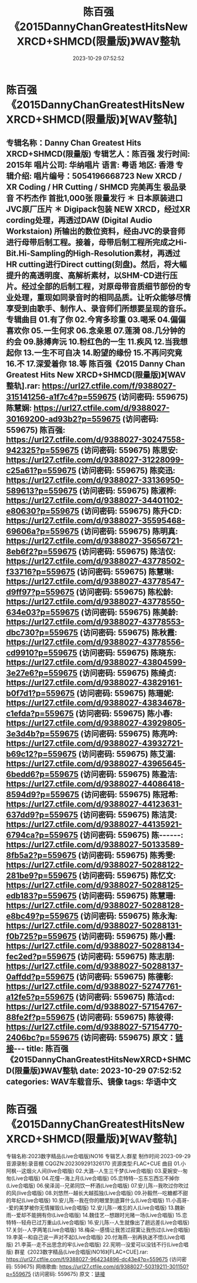 ﻿---
title: 陈百强《2015DannyChanGreatestHitsNewXRCD+SHMCD(限量版)》WAV整轨
date: 2023-10-29 07:52:52
categories: WAV车载音乐、镜像
tags: 华语中文
---
# 陈百强《2015DannyChanGreatestHitsNewXRCD+SHMCD(限量版)》[WAV整轨]

专辑名称：Danny Chan Greatest Hits
XRCD+SHMCD(限量版)
专辑艺人：陈百强
发行时间: 2015年
唱片公司: 华纳唱片
语言: 粤语
地区: 香港
专辑介绍:
唱片编号：5054196668723
New XRCD / XR Coding / HR Cutting / SHMCD
完美再生 极品录音 不朽杰作
首批1,000张 限量发行
＊ 日本原装进口 JVC原厂压片
＊ Digipack包装
NEW XRCD，经过XR cording处理，再透过DAW (Digital Audio Workstaion)
所输出的数位资料，经由JVC的录音师进行母带后制工程。接着，母带后制工程所完成之Hi-Bit.Hi-Sampling的High-Resolution素材，再透过HR
cutting进行Direct
cutting(刻盘)。然后，将大幅提升的高透明度、高解析素材，以SHM-CD进行压片。经过全部的后制工程，对原母带音质细节部份的专业处理，重现如同录音时的相同品质。让听众能够尽情享受到由歌手、制作人、录音师们所想要呈现的音乐。
专辑曲目
01.有了你
02.今宵多珍重
03.喝釆
04.偏偏喜欢你
05.一生何求
06.念亲恩
07.莲漪
08.几分钟的约会
09.脉搏奔沅
10.粉红色的一生
11.疾风
12.当我想起你
13.一生不可自决
14.盼望的缘份
15.不再问究竟
16.不
17.深爱着你
18.等
陈百强《2015 Danny Chan Greatest Hits New XRCD+SHMCD(限量版)》[WAV
整轨].rar: https://url27.ctfile.com/f/9388027-315141256-a1f7c4?p=559675
(访问密码: 559675)
陈慧娴: https://url27.ctfile.com/d/9388027-30169200-ad93b2?p=559675
(访问密码: 559675)
陈百强: https://url27.ctfile.com/d/9388027-30247558-942325?p=559675
(访问密码: 559675)
陈思安: https://url27.ctfile.com/d/9388027-31228099-c25a61?p=559675
(访问密码: 559675)
陈奕迅: https://url27.ctfile.com/d/9388027-33136950-589613?p=559675
(访问密码: 559675)
陈淑桦: https://url27.ctfile.com/d/9388027-34401102-e80630?p=559675
(访问密码: 559675)
陈升CD: https://url27.ctfile.com/d/9388027-35595468-69606a?p=559675
(访问密码: 559675)
陈明真: https://url27.ctfile.com/d/9388027-35656721-8eb6f2?p=559675
(访问密码: 559675)
陈洁仪: https://url27.ctfile.com/d/9388027-43778502-f33716?p=559675
(访问密码: 559675)
陈慧琳: https://url27.ctfile.com/d/9388027-43778547-d9ff97?p=559675
(访问密码: 559675)
陈松龄: https://url27.ctfile.com/d/9388027-43778550-634e03?p=559675
(访问密码: 559675)
陈美龄: https://url27.ctfile.com/d/9388027-43778553-dbc730?p=559675
(访问密码: 559675)
陈秋霞: https://url27.ctfile.com/d/9388027-43778556-cd9910?p=559675
(访问密码: 559675)
陈晓东: https://url27.ctfile.com/d/9388027-43804599-3e27e6?p=559675
(访问密码: 559675)
陈绮贞: https://url27.ctfile.com/d/9388027-43829161-b0f7d1?p=559675
(访问密码: 559675)
陈珊妮: https://url27.ctfile.com/d/9388027-43834678-c1efda?p=559675
(访问密码: 559675)
陈小春: https://url27.ctfile.com/d/9388027-43929805-3e3d4b?p=559675
(访问密码: 559675)
陈亮吟: https://url27.ctfile.com/d/9388027-43932721-b69c12?p=559675
(访问密码: 559675)
陈艾湄: https://url27.ctfile.com/d/9388027-43965645-6bedd6?p=559675
(访问密码: 559675)
陈盈洁: https://url27.ctfile.com/d/9388027-44086418-8594d9?p=559675
(访问密码: 559675)
陈冠希: https://url27.ctfile.com/d/9388027-44123631-637dd9?p=559675
(访问密码: 559675)
陈洁灵: https://url27.ctfile.com/d/9388027-44135921-6794ca?p=559675
(访问密码: 559675)
陈------: https://url27.ctfile.com/d/9388027-50133589-8fb5a2?p=559675
(访问密码: 559675)
陈秀雯: https://url27.ctfile.com/d/9388027-50288122-281be9?p=559675
(访问密码: 559675)
陈忆文: https://url27.ctfile.com/d/9388027-50288125-edb183?p=559675
(访问密码: 559675)
陈慧珊: https://url27.ctfile.com/d/9388027-50288128-e8bc49?p=559675
(访问密码: 559675)
陈永淘: https://url27.ctfile.com/d/9388027-50288131-f0b725?p=559675
(访问密码: 559675)
陈小霞: https://url27.ctfile.com/d/9388027-50288134-fec2ed?p=559675
(访问密码: 559675)
陈志朋: https://url27.ctfile.com/d/9388027-50288137-0affdd?p=559675
(访问密码: 559675)
陈德彰: https://url27.ctfile.com/d/9388027-52747761-a12fe5?p=559675
(访问密码: 559675)
陈洁cd: https://url27.ctfile.com/d/9388027-57154767-88fe2f?p=559675
(访问密码: 559675)
陈彼得: https://url27.ctfile.com/d/9388027-57154770-2406bc?p=559675
(访问密码: 559675)
原文：[链接](https://blog.sina.com.cn/s/blog_1647c7e76010313nr.html)---
title: 陈百强《2015DannyChanGreatestHitsNewXRCD+SHMCD(限量版)》WAV整轨
date: 2023-10-29 07:52:52
categories: WAV车载音乐、镜像
tags: 华语中文
---
# 陈百强《2015DannyChanGreatestHitsNewXRCD+SHMCD(限量版)》[WAV整轨]

专辑名称:2023数字精品(Live合唱版)NO16
专辑艺人:群星
制作时间:2023-09-29
音源录制:录音棚
CQGZN:202309291326170
资源类型:FLAC+CUE
曲目
01.小阿枫--这烟火人间(live合唱版)
02.大潞--人生三千梦(Live合唱版)
03.夏婉安--匆匆(Live合唱版)
04.花僮--海上月(Live合唱版)
05.恋特特--忘东忘西忘不掉你(Live合唱版)
06.侯泽润--兄弟同饮一杯酒(Live合唱版)
07.安儿陈--我吹过你吹过的风(live合唱版)
08.刘悠然--越长大越孤独(Live合唱版)
09.孙毅然--吃糖都不甜的年纪(Live合唱版)
10.安儿陈--我在你的眼里到底算什么(Live合唱版)
11.小高哥--爱的美梦被你无情摧毁(Live合唱版)
12.安儿陈--难忘的人(Live合唱版)
13.魏新雨--爱却不能拥有你(Live合唱版)
14.魏佳艺--想跟时光赌一场(Live合唱版)
15.恋特特--轻舟已过万重山(Live合唱版)
16.安儿陈--人生就像出了趟远差(Live合唱版)
17.关剑--人字两笔(Live合唱版)
18.梅朵--感情让我苦过寂寞让我伤过(Live合唱版)
19.李英--和自己说一声对不起(Live合唱版)
20.付海燕--别再执迷不悟(Live合唱版)
21.李英--走不出思念的牢(Live合唱版)
22.宪明--没爱可以没钱不行(Live合唱版)
群星《2023数字精品(Live合唱版)NO16》[FLAC+CUE].rar: https://url27.ctfile.com/f/9388027-964234896-dc43e4?p=559675
(访问密码: 559675)
网络歌曲: https://url27.ctfile.com/d/9388027-50319211-301150?p=559675
(访问密码: 559675)
原文：[链接](https://blog.sina.com.cn/s/blog_1647c7e76010313nr.html)